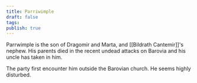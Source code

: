 ```yaml
---
title: Parriwimple
draft: false
tags: 
publish: true
---
```

Parrwimple is the son of Dragomir and Marta, and [[Bildrath Cantemir]]'s nephew.  His parents died in the recent undead attacks on Barovia and his uncle has taken in him.

The party first encounter him outside the Barovian church. He seems highly disturbed.
